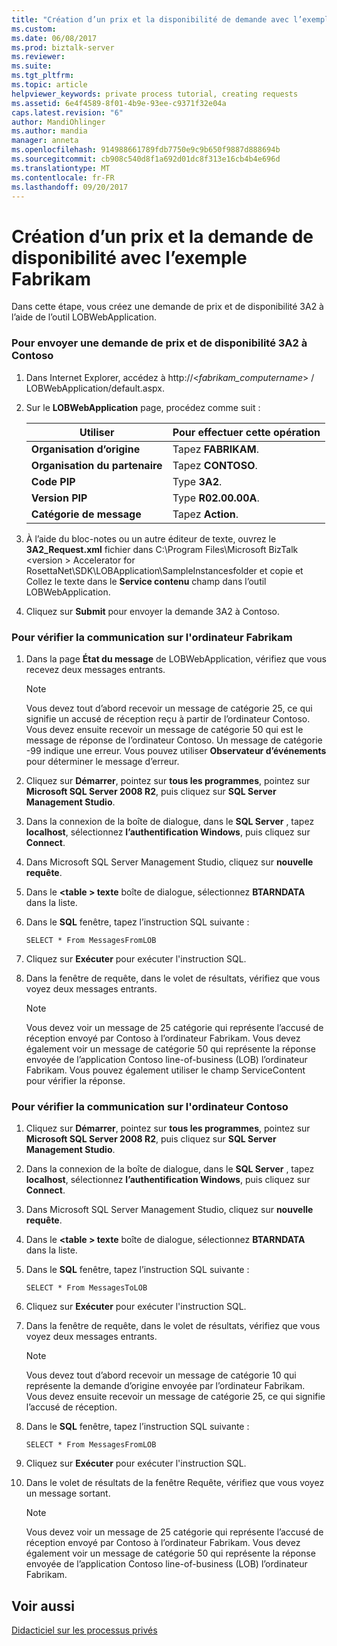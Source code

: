 ```yaml
---
title: "Création d’un prix et la disponibilité de demande avec l’exemple Fabrikam | Documents Microsoft"
ms.custom: 
ms.date: 06/08/2017
ms.prod: biztalk-server
ms.reviewer: 
ms.suite: 
ms.tgt_pltfrm: 
ms.topic: article
helpviewer_keywords: private process tutorial, creating requests
ms.assetid: 6e4f4589-8f01-4b9e-93ee-c9371f32e04a
caps.latest.revision: "6"
author: MandiOhlinger
ms.author: mandia
manager: anneta
ms.openlocfilehash: 914988661789fdb7750e9c9b650f9887d888694b
ms.sourcegitcommit: cb908c540d8f1a692d01dc8f313e16cb4b4e696d
ms.translationtype: MT
ms.contentlocale: fr-FR
ms.lasthandoff: 09/20/2017
---
```

# <a name="creating-a-price-and-availability-request-with-the-fabrikam-sample"></a>Création d’un prix et la demande de disponibilité avec l’exemple Fabrikam
Dans cette étape, vous créez une demande de prix et de disponibilité 3A2 à l’aide de l’outil LOBWebApplication.  
  
### <a name="to-submit-a-3a2-price-and-availability-request-to-contoso"></a>Pour envoyer une demande de prix et de disponibilité 3A2 à Contoso  
  
1.  Dans Internet Explorer, accédez à http://\<*fabrikam_computername*> / LOBWebApplication/default.aspx.  
  
2.  Sur le **LOBWebApplication** page, procédez comme suit :  
  
    |Utiliser|Pour effectuer cette opération|  
    |--------------|----------------|  
    |**Organisation d’origine**|Tapez **FABRIKAM**.|  
    |**Organisation du partenaire**|Tapez **CONTOSO**.|  
    |**Code PIP**|Type **3A2**.|  
    |**Version PIP**|Type **R02.00.00A**.|  
    |**Catégorie de message**|Tapez **Action**.|  
  
3.  À l’aide du bloc-notes ou un autre éditeur de texte, ouvrez le **3A2_Request.xml** fichier dans C:\Program Files\Microsoft BizTalk \<version > Accelerator for RosettaNet\SDK\LOBApplication\SampleInstancesfolder et copie et Collez le texte dans le **Service contenu** champ dans l’outil LOBWebApplication.  
  
4.  Cliquez sur **Submit** pour envoyer la demande 3A2 à Contoso.  
  
### <a name="to-verify-successful-communication-on-the-fabrikam-computer"></a>Pour vérifier la communication sur l'ordinateur Fabrikam  
  
1.  Dans la page **État du message** de LOBWebApplication, vérifiez que vous recevez deux messages entrants.  
  
    > [!NOTE]
    >  Vous devez tout d’abord recevoir un message de catégorie 25, ce qui signifie un accusé de réception reçu à partir de l’ordinateur Contoso. Vous devez ensuite recevoir un message de catégorie 50 qui est le message de réponse de l’ordinateur Contoso. Un message de catégorie -99 indique une erreur. Vous pouvez utiliser **Observateur d’événements** pour déterminer le message d’erreur.  
  
2.  Cliquez sur **Démarrer**, pointez sur **tous les programmes**, pointez sur **Microsoft SQL Server 2008 R2**, puis cliquez sur **SQL Server Management Studio**.  
  
3.  Dans la connexion de la boîte de dialogue, dans le **SQL Server** , tapez **localhost**, sélectionnez **l’authentification Windows**, puis cliquez sur **Connect**.  
  
4.  Dans Microsoft SQL Server Management Studio, cliquez sur **nouvelle requête**.  
  
5.  Dans le  **\<table > texte** boîte de dialogue, sélectionnez **BTARNDATA** dans la liste.  
  
6.  Dans le **SQL** fenêtre, tapez l’instruction SQL suivante :  
  
    ```  
    SELECT * From MessagesFromLOB  
    ```  
  
7.  Cliquez sur **Exécuter** pour exécuter l'instruction SQL.  
  
8.  Dans la fenêtre de requête, dans le volet de résultats, vérifiez que vous voyez deux messages entrants.  
  
    > [!NOTE]
    >  Vous devez voir un message de 25 catégorie qui représente l’accusé de réception envoyé par Contoso à l’ordinateur Fabrikam. Vous devez également voir un message de catégorie 50 qui représente la réponse envoyée de l’application Contoso line-of-business (LOB) l’ordinateur Fabrikam. Vous pouvez également utiliser le champ ServiceContent pour vérifier la réponse.  
  
### <a name="to-verify-successful-communication-on-the-contoso-computer"></a>Pour vérifier la communication sur l'ordinateur Contoso  
  
1.  Cliquez sur **Démarrer**, pointez sur **tous les programmes**, pointez sur **Microsoft SQL Server 2008 R2**, puis cliquez sur **SQL Server Management Studio**.  
  
2.  Dans la connexion de la boîte de dialogue, dans le **SQL Server** , tapez **localhost**, sélectionnez **l’authentification Windows**, puis cliquez sur **Connect**.  
  
3.  Dans Microsoft SQL Server Management Studio, cliquez sur **nouvelle requête**.  
  
4.  Dans le  **\<table > texte** boîte de dialogue, sélectionnez **BTARNDATA** dans la liste.  
  
5.  Dans le **SQL** fenêtre, tapez l’instruction SQL suivante :  
  
    ```  
    SELECT * From MessagesToLOB  
    ```  
  
6.  Cliquez sur **Exécuter** pour exécuter l'instruction SQL.  
  
7.  Dans la fenêtre de requête, dans le volet de résultats, vérifiez que vous voyez deux messages entrants.  
  
    > [!NOTE]
    >  Vous devez tout d’abord recevoir un message de catégorie 10 qui représente la demande d’origine envoyée par l’ordinateur Fabrikam. Vous devez ensuite recevoir un message de catégorie 25, ce qui signifie l’accusé de réception.  
  
8.  Dans le **SQL** fenêtre, tapez l’instruction SQL suivante :  
  
    ```  
    SELECT * From MessagesFromLOB  
    ```  
  
9. Cliquez sur **Exécuter** pour exécuter l'instruction SQL.  
  
10. Dans le volet de résultats de la fenêtre Requête, vérifiez que vous voyez un message sortant.  
  
    > [!NOTE]
    >  Vous devez voir un message de 25 catégorie qui représente l’accusé de réception envoyé par Contoso à l’ordinateur Fabrikam. Vous devez également voir un message de catégorie 50 qui représente la réponse envoyée de l’application Contoso line-of-business (LOB) l’ordinateur Fabrikam.  
  
## <a name="see-also"></a>Voir aussi  
 [Didacticiel sur les processus privés](../../adapters-and-accelerators/accelerator-rosettanet/private-process-tutorial.md)